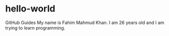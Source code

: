# hello-world
GitHub Guides
My name is Fahim Mahmud Khan. I am 26 years old and I am trying to learn programming.

